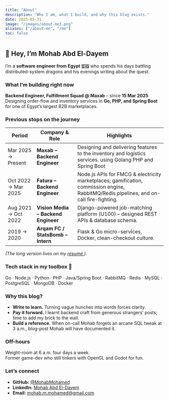 ```yaml
---
title: "About"
description: "Who I am, what I build, and why this blog exists."
date: 2025-05-31
image: "/images/about-me3.png"
aliases: ["/about-me", "/me"]
toc: false
---
```




## 👋 Hey, I’m **Mohab Abd El-Dayem**

I’m a **software engineer from Egypt 🇪🇬** who spends his days battling distributed-system dragons and his evenings writing about the quest.

### What I’m building right now

**Backend Engineer, Fulfillment Squad @ Maxab** – since **15 Mar 2025**  
  Designing order-flow and inventory services in **Go, PHP, and Spring Boot** for one of Egypt’s largest B2B marketplaces.

### Previous stops on the journey

| Period              | Company & Role                      | Highlights                                                                                                                              |
| ------------------- | ----------------------------------- | --------------------------------------------------------------------------------------------------------------------------------------- |
| Mar 2025 → Present | **Maxab – Backend Engineer**       | Designing and delivering features to the inventory and logistics services. using Golang PHP and Spring Boot |
| Oct 2022 → Mar 2025 | **Fatura – Backend Engineer**       | Node.js APIs for FMCG & electricity marketplaces; gamification, commission engine, RabbitMQ/Redis pipelines, and on-call fire-fighting. |
| Aug 2021 → Oct 2022 | **Vision Media – Backend Engineer** | Django-powered job-matching platform (U100) – designed REST APIs & database schema.                                                     |
| 2019 → 2020         | **Arqam FC / StatsBomb – Intern**   | Flask & Go micro-services, Docker, clean-checkout culture.                                                                              |

*(The long version lives on my <a href="/files/Mohab%20Abd%20El-Dayem.pdf"
   target="_blank"
   rel="noopener">
  résumé
</a>).*

### Tech stack in my toolbox 🔧

Go · Node.js · Python · PHP · Java/Spring Boot · RabbitMQ · Redis · MySQL · PostgreSQL · MongoDB · Docker

### Why this blog?

- **Write to learn.**  Turning vague hunches into words forces clarity.  
- **Pay it forward.** I learnt backend craft from generous strangers’ posts; time to add my brick to the wall.  
- **Build a reference.** When on-call Mohab forgets an arcane SQL tweak at 3 a.m., blog-post Mohab will have documented it.

### Off-hours

Weight-room at 6 a.m. four days a week.  
Former game-dev who still tinkers with OpenGL and Godot for fun.

### Let’s connect

- **GitHub:** [@MohabMohamed](https://github.com/MohabMohamed)  
- **LinkedIn:** [Mohab Abd El-Dayem](https://www.linkedin.com/in/mohab-abd-eldayem)  
- **Email:** mohab.m.mohamed@gmail.com
